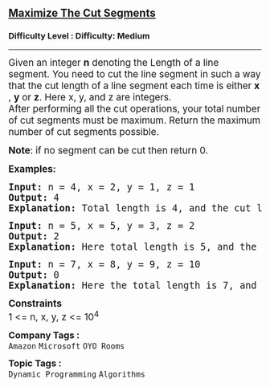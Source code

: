 <h2><a href="https://www.geeksforgeeks.org/problems/cutted-segments1642/1?page=9&sprint=a663236c31453b969852f9ea22507634&sprint=a663236c31453b969852f9ea22507634&sortBy=submissions">Maximize The Cut Segments</a></h2><h3>Difficulty Level : Difficulty: Medium</h3><hr><div class="problems_problem_content__Xm_eO"><p><span style="font-size: 14pt;">Given an integer <strong>n</strong> denoting the Length of a line segment. You need to cut the line segment in such&nbsp;a way that the cut length of a line segment each time is either <strong>x</strong> , <strong>y</strong> or <strong>z</strong>. Here x, y, and z are integers.<br>After performing&nbsp;all the cut operations, your<strong> </strong>total number of cut segments must be maximum. Return the maximum number of cut segments possible.</span></p>
<p><span style="font-size: 14pt;"><strong>Note</strong>:&nbsp;if no segment can be cut then return 0.</span></p>
<p><span style="font-size: 14pt;"><strong>Examples:</strong></span></p>
<pre><span style="font-size: 14pt;"><strong>Input: </strong>n = 4, x = 2, y = 1, z = 1
<strong>Output: </strong>4<strong>
Explanation: </strong>Total length is 4, and the cut lengths are 2, 1 and 1.&nbsp; We can make maximum 4 segments each of length 1.
</span></pre>
<pre><span style="font-size: 14pt;"><strong>Input: </strong>n = 5, x = 5, y = 3, z = 2
<strong>Output: </strong>2<strong>
Explanation: </strong>Here total length is 5, and the cut lengths are 5, 3 and 2. We can make two segments of lengths 3 and 2.<br></span></pre>
<pre><span style="font-size: 14pt;"><strong>Input: </strong>n = 7, x = 8, y = 9, z = 10
<strong>Output: </strong>0<strong>
Explanation: </strong>Here the total length is 7, and the cut lengths are 8, 9, and 10. We cannot cut the segment into lengths that fully utilize the segment, so the output is 0.</span></pre>
<p><span style="font-size: 14pt;"><strong>Constraints</strong><br>1 &lt;= n, x, y, z &lt;= 10<sup>4</sup></span></p></div><p><span style=font-size:18px><strong>Company Tags : </strong><br><code>Amazon</code>&nbsp;<code>Microsoft</code>&nbsp;<code>OYO Rooms</code>&nbsp;<br><p><span style=font-size:18px><strong>Topic Tags : </strong><br><code>Dynamic Programming</code>&nbsp;<code>Algorithms</code>&nbsp;